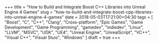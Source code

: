 +++
title = "How to Build and Integrate Boost C++ Libraries into Unreal Engine 4 Games"
slug = "how-to-build-and-integrate-boost-cpp-libraries-into-unreal-engine-4-games"
date = 2018-05-03T17:21:00+04:30
tags = [ "Boost", "C", "C++", "Clang", "Cross-platform", "Epic Games", "Game Development", "Game Programming", "gamedev", "indiedev", "Linux", "LLVM", "MSVC", "UDK", "UE4", "Unreal Engine", "UnrealScript", "VC++", "Visual C++", "Visual Stuio", "Windows" ]
draft = true
+++

<!--more-->
